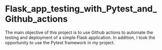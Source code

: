 # Flask_app_testing_with_Pytest_and_Github_actions

The main objective of this project is to use Github actions to automate the testing and deployment of a simple Flask application. In addition, I took the opportunity to use the Pytest framework in my project.